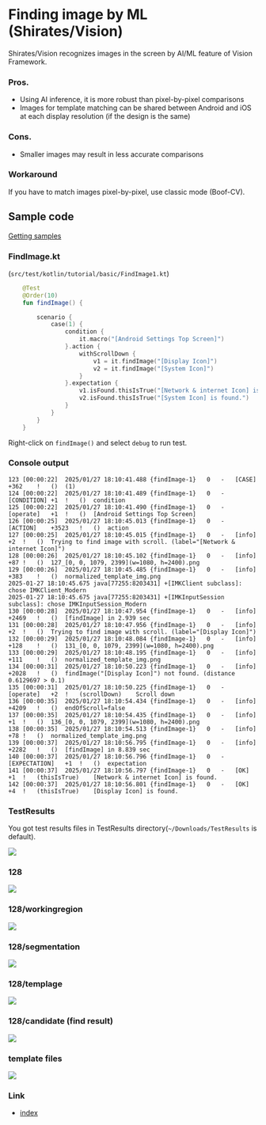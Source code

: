 # Finding image by ML (Shirates/Vision)

Shirates/Vision recognizes images in the screen by AI/ML feature of Vision Framework.

### Pros.

- Using AI inference, it is more robust than pixel-by-pixel comparisons
- Images for template matching can be shared between Android and iOS at each display resolution (if the design is the
  same)

### Cons.

- Smaller images may result in less accurate comparisons

### Workaround

If you have to match images pixel-by-pixel, use classic mode (Boof-CV).

## Sample code

[Getting samples](../../getting_samples.md)

### FindImage.kt

(`src/test/kotlin/tutorial/basic/FindImage1.kt`)

```kotlin
    @Test
    @Order(10)
    fun findImage() {

        scenario {
            case(1) {
                condition {
                    it.macro("[Android Settings Top Screen]")
                }.action {
                    withScrollDown {
                        v1 = it.findImage("[Display Icon]")
                        v2 = it.findImage("[System Icon]")
                    }
                }.expectation {
                    v1.isFound.thisIsTrue("[Network & internet Icon] is found.")
                    v2.isFound.thisIsTrue("[System Icon] is found.")
                }
            }
        }
    }
```

Right-click on `findImage()` and select `debug` to run test.

### Console output

```
123	[00:00:22]	2025/01/27 18:10:41.488	{findImage-1}	0	-	[CASE]	+362	!	()	(1)
124	[00:00:22]	2025/01/27 18:10:41.489	{findImage-1}	0	-	[CONDITION]	+1	!	()	condition
125	[00:00:22]	2025/01/27 18:10:41.490	{findImage-1}	0	-	[operate]	+1	!	()	[Android Settings Top Screen]
126	[00:00:25]	2025/01/27 18:10:45.013	{findImage-1}	0	-	[ACTION]	+3523	!	()	action
127	[00:00:25]	2025/01/27 18:10:45.015	{findImage-1}	0	-	[info]	+2	!	()	Trying to find image with scroll. (label="[Network & internet Icon]")
128	[00:00:26]	2025/01/27 18:10:45.102	{findImage-1}	0	-	[info]	+87	!	()	127_[0, 0, 1079, 2399](w=1080, h=2400).png
129	[00:00:26]	2025/01/27 18:10:45.485	{findImage-1}	0	-	[info]	+383	!	()	normalized_template_img.png
2025-01-27 18:10:45.675 java[77255:8203431] +[IMKClient subclass]: chose IMKClient_Modern
2025-01-27 18:10:45.675 java[77255:8203431] +[IMKInputSession subclass]: chose IMKInputSession_Modern
130	[00:00:28]	2025/01/27 18:10:47.954	{findImage-1}	0	-	[info]	+2469	!	()	[findImage] in 2.939 sec
131	[00:00:28]	2025/01/27 18:10:47.956	{findImage-1}	0	-	[info]	+2	!	()	Trying to find image with scroll. (label="[Display Icon]")
132	[00:00:29]	2025/01/27 18:10:48.084	{findImage-1}	0	-	[info]	+128	!	()	131_[0, 0, 1079, 2399](w=1080, h=2400).png
133	[00:00:29]	2025/01/27 18:10:48.195	{findImage-1}	0	-	[info]	+111	!	()	normalized_template_img.png
134	[00:00:31]	2025/01/27 18:10:50.223	{findImage-1}	0	-	[info]	+2028	!	()	findImage("[Display Icon]") not found. (distance 0.6129697 > 0.1)
135	[00:00:31]	2025/01/27 18:10:50.225	{findImage-1}	0	-	[operate]	+2	!	(scrollDown)	Scroll down
136	[00:00:35]	2025/01/27 18:10:54.434	{findImage-1}	0	-	[info]	+4209	!	()	endOfScroll=false
137	[00:00:35]	2025/01/27 18:10:54.435	{findImage-1}	0	-	[info]	+1	!	()	136_[0, 0, 1079, 2399](w=1080, h=2400).png
138	[00:00:35]	2025/01/27 18:10:54.513	{findImage-1}	0	-	[info]	+78	!	()	normalized_template_img.png
139	[00:00:37]	2025/01/27 18:10:56.795	{findImage-1}	0	-	[info]	+2282	!	()	[findImage] in 8.839 sec
140	[00:00:37]	2025/01/27 18:10:56.796	{findImage-1}	0	-	[EXPECTATION]	+1	!	()	expectation
141	[00:00:37]	2025/01/27 18:10:56.797	{findImage-1}	0	-	[OK]	+1	!	(thisIsTrue)	[Network & internet Icon] is found.
142	[00:00:37]	2025/01/27 18:10:56.801	{findImage-1}	0	-	[OK]	+4	!	(thisIsTrue)	[Display Icon] is found.
```

### TestResults

You got test results files in TestResults directory(`~/Downloads/TestResults` is default).

![](_images/find_image_testresults.png)

### 128

![](_images/128/128.png)

### 128/workingregion

![](_images/128/workingRegion_%5B0,%200,%201079,%202399%5D(w=1080,%20h=2400).png)

### 128/segmentation

![](_images/128/segmentation.png)

### 128/templage

![](_images/128/template.png)

### 128/candidate (find result)

![](_images/128/candidate.png)

### template files

![](_images/template_files.png)

### Link

- [index](../../../index.md)
